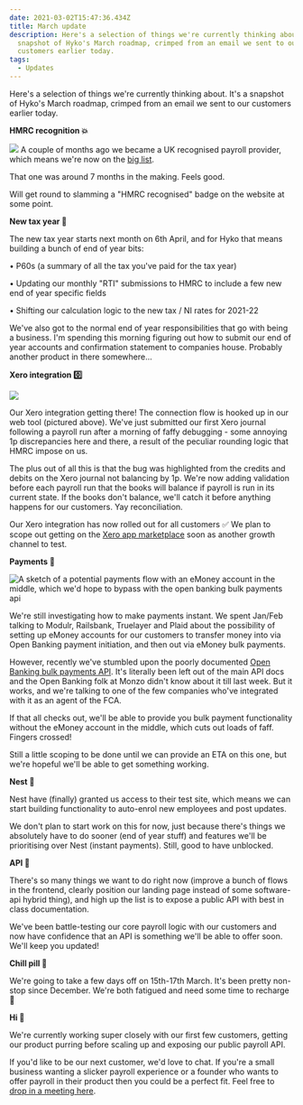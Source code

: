 ```yaml
---
date: 2021-03-02T15:47:36.434Z
title: March update
description: Here's a selection of things we're currently thinking about. It's a
  snapshot of Hyko's March roadmap, crimped from an email we sent to our
  customers earlier today.
tags:
  - Updates
---
```

Here's a selection of things we're currently thinking about. It's a snapshot of Hyko's March roadmap, crimped from an email we sent to our customers earlier today.

**HMRC recognition 💥** 

![](https://i.imgur.com/0QYRGBt.png)
A couple of months ago we became a UK recognised payroll provider, which means we're now on the [big list](https://www.gov.uk/payroll-software/paid-for-software). 

That one was around 7 months in the making. Feels good. 

Will get round to slamming a "HMRC recognised" badge on the website at some point.

**New tax year 🍾** 

The new tax year starts next month on 6th April, and for Hyko that means building a bunch of end of year bits:

• P60s (a summary of all the tax you've paid for the tax year)

• Updating our monthly "RTI" submissions to HMRC to include a few new end of year specific fields

• Shifting our calculation logic to the new tax / NI rates for 2021-22

We've also got to the normal end of year responsibilities that go with being a business. I'm spending this morning figuring out how to submit our end of year accounts and confirmation statement to companies house. Probably another product in there somewhere...

**Xero integration 0️⃣**

![](https://i.imgur.com/69rrE0I.png)

Our Xero integration getting there! The connection flow is hooked up in our web tool (pictured above). We've just submitted our first Xero journal following a payroll run after a morning of faffy debugging - some annoying 1p discrepancies here and there, a result of the peculiar rounding logic that HMRC impose on us. 

The plus out of all this is that the bug was highlighted from the credits and debits on the Xero journal not balancing by 1p. We're now adding validation before each payroll run that the books will balance if payroll is run in its current state. If the books don't balance, we'll catch it before anything happens for our customers. Yay reconciliation. 

Our Xero integration has now rolled out for all customers ✅ We plan to scope out getting on the [Xero app marketplace](https://apps.xero.com/uk) soon as another growth channel to test. 

**Payments 💸**

![A sketch of a potential payments flow with an eMoney account in the middle, which we'd hope to bypass with the open banking bulk payments api](https://i.imgur.com/3ZRdrxh.png)

We're still investigating how to make payments instant. We spent Jan/Feb talking to Modulr, Railsbank, Truelayer and Plaid about the possibility of setting up eMoney accounts for our customers to transfer money into via Open Banking payment initiation, and then out via eMoney bulk payments. 

However, recently we've stumbled upon the poorly documented [Open Banking bulk payments API](https://standards.openbanking.org.uk/customer-experience-guidelines/pis-core-journeys/bulk-batch-payments/v3-1-4/). It's literally been left out of the main API docs and the Open Banking folk at Monzo didn't know about it till last week. But it works, and we're talking to one of the few companies who've integrated with it as an agent of the FCA. 

If that all checks out, we'll be able to provide you bulk payment functionality without the eMoney account in the middle, which cuts out loads of faff. Fingers crossed!

Still a little scoping to be done until we can provide an ETA on this one, but we're hopeful we'll be able to get something working. 

**Nest 🐣**

Nest have (finally) granted us access to their test site, which means we can start building functionality to auto-enrol new employees and post updates. 

We don't plan to start work on this for now, just because there's things we absolutely have to do sooner (end of year stuff) and features we'll be prioritising over Nest (instant payments). Still, good to have  unblocked. 

**API 🗼**

There's so many things we want to do right now (improve a bunch of flows in the frontend, clearly position our landing page instead of some software-api hybrid thing), and high up the list is to expose a public API with best in class documentation. 

We've been battle-testing our core payroll logic with our customers and now have confidence that an API is something we'll be able to offer soon. We'll keep you updated!


**Chill pill 🧘**

We're going to take a few days off on 15th-17th March. It's been pretty non-stop since December. We're both fatigued and need some time to recharge 💪 

**Hi 👋**

We're currently working super closely with our first few customers, getting our product purring before scaling up and exposing our public payroll API.

If you'd like to be our next customer, we'd love to chat. If you're a small business wanting a slicker payroll experience or a founder who wants to offer payroll in their product then you could be a perfect fit. Feel free to [drop in a meeting here](https://calendly.com/naz-hyko/30min?back=1&month=2021-03).